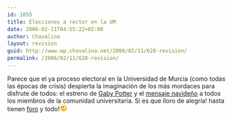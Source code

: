 ```yaml
---
id: 1055
title: Elecciones a rector en la UM
date: 2006-02-11T04:55:22+02:00
author: Chavalina
layout: revision
guid: http://www.wp.chavalina.net/2006/02/11/628-revision/
permalink: /2006/02/11/628-revision/
---
```

Parece que el ya proceso electoral en la Universidad de Murcia (como todas las &eacute;pocas de crisis) despierta la imaginaci&oacute;n de los m&aacute;s mordaces para disfrute de todos: el estreno de <a href="http://arrozypava.blogspot.com/2006/02/sinopsis-el-entraable-harry-potter-y.html" target="_blank">Gaby Potter</a> y el <a href="http://unimurcia.blogspot.com/2005/12/candidates-wish-you-merry-christmas.html" target="_blank">mensaje navide&ntilde;o</a> a todos los miembros de la comunidad universitaria. Si es que lloro de alegr&iacute;a! hasta tienen <a href="http://lacarreraerectoral.foro.st/" target="_blank">foro</a> y todo!![emo](/imagenes/emoticonos/guino.gif)